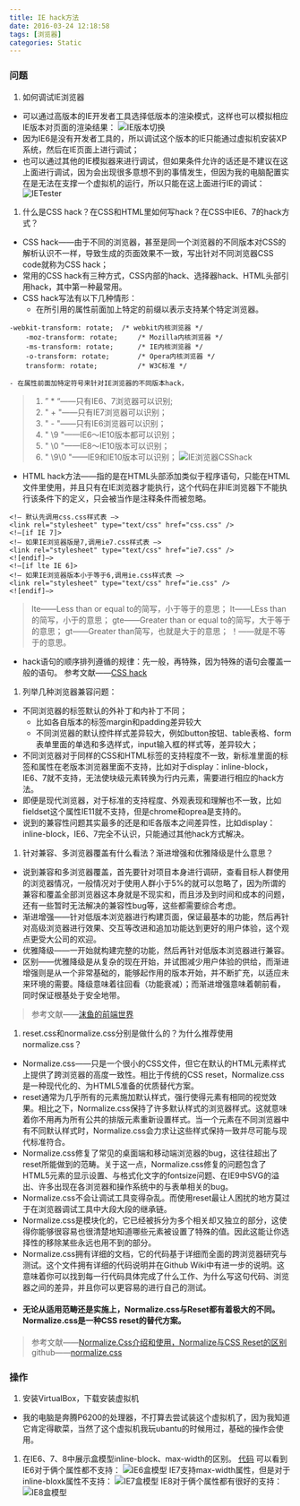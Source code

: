 ```yaml
---
title: IE hack方法
date: 2016-03-24 12:18:58
tags: [浏览器]
categories: Static
---
```

### 问题
1. 如何调试IE浏览器
- 可以通过高版本的IE开发者工具选择低版本的渲染模式，这样也可以模拟相应IE版本对页面的渲染结果：
  <!-- more -->
  ![IE版本切换](http://upload-images.jianshu.io/upload_images/1606281-76f9426f8420578f.png?imageMogr2/auto-orient/strip%7CimageView2/2/w/1240)
- 因为IE6是没有开发者工具的，所以调试这个版本的IE只能通过虚拟机安装XP系统，然后在IE页面上进行调试；
- 也可以通过其他的IE模拟器来进行调试，但如果条件允许的话还是不建议在这上面进行调试，因为会出现很多意想不到的事情发生，但因为我的电脑配置实在是无法在支撑一个虚拟机的运行，所以只能在这上面进行IE的调试：
  ![IETester](http://upload-images.jianshu.io/upload_images/1606281-a51570aad842ef30.png?imageMogr2/auto-orient/strip%7CimageView2/2/w/1240)
1. 什么是CSS hack？在CSS和HTML里如何写hack？在CSS中IE6、7的hack方式？
- CSS hack——由于不同的浏览器，甚至是同一个浏览器的不同版本对CSS的解析认识不一样，导致生成的页面效果不一致，写出针对不同浏览器CSS code就称为CSS hack；
- 常用的CSS hack有三种方式，CSS内部的hack、选择器hack、HTML头部引用hack，其中第一种最常用。
- CSS hack写法有以下几种情形：
  - 在所引用的属性前面加上特定的前缀以表示支持某个特定浏览器。
```
-webkit-transform: rotate;	/* webkit内核浏览器 */
	-moz-transform: rotate;		/* Mozilla内核浏览器 */
	-ms-transform: rotate;		/* IE内核浏览器 */
	-o-transform: rotate;		/* Opera内核浏览器 */
	transform: rotate;			/* W3C标准 */
```
    - 在属性前面加特定符号来针对IE浏览器的不同版本hack，
> 1. ” * “——只有IE6、7浏览器可以识别;
> 2. " + "——只有IE7浏览器可以识别；
> 3. " - "——只有IE6浏览器可以识别；
> 4. " \9 "——IE6～IE10版本都可以识别；
> 5. " \0 "——IE8～IE10版本可以识别；
> 6. " \9\0 "——IE9和IE10版本可以识别；
>    ![IE浏览器CSShack](http://upload-images.jianshu.io/upload_images/1606281-11d2011d704d0d00.png?imageMogr2/auto-orient/strip%7CimageView2/2/w/1240)
- HTML hack方法——指的是在HTML头部添加类似于程序语句，只能在HTML文件里使用，并且只有在IE浏览器才能执行，这个代码在非IE浏览器下不能执行该条件下的定义，只会被当作是注释条件而被忽略。
```
<!– 默认先调用css.css样式表 –>
<link rel="stylesheet" type="text/css" href="css.css" />
<!–[if IE 7]>
<!– 如果IE浏览器版是7,调用ie7.css样式表 –>
<link rel="stylesheet" type="text/css" href="ie7.css" />
<![endif]–>
<!–[if lte IE 6]>
<!– 如果IE浏览器版本小于等于6,调用ie.css样式表 –>
<link rel="stylesheet" type="text/css" href="ie.css" />
<![endif]–>
```
> lte——Less than or equal to的简写，小于等于的意思；
> lt——LEss than的简写，小于的意思；
> gte——Greater than or equal to的简写，大于等于的意思；
> gt——Greater than简写，也就是大于的意思；
> ！——就是不等于的意思。
- hack语句的顺序排列遵循的规律：先一般，再特殊，因为特殊的语句会覆盖一般的语句。
  参考文献——[CSS hack](http://www.cnblogs.com/dolphinX/p/3292630.html#undefined)
1. 列举几种浏览器兼容问题：
- 不同浏览器的标签默认的外补丁和内补丁不同；
  - 比如各自版本的标签margin和padding差异较大
  - 不同浏览器的默认控件样式差异较大，例如button按钮、table表格、form表单里面的单选和多选样式，input输入框的样式等，差异较大；
- 不同浏览器对于同样的CSS和HTML标签的支持程度不一致，新标准里面的标签和属性在老版本浏览器里面不支持，比如对于display：inline-block，IE6、7就不支持，无法使块级元素转换为行内元素，需要进行相应的hack方法。
- 即便是现代浏览器，对于标准的支持程度、外观表现和理解也不一致，比如fieldset这个属性IE11就不支持，但是chrome和oprea是支持的。
- 说到的兼容性问题其实最多的还是和IE各版本之间差异性，比如display：inline-block，IE6、7完全不认识，只能通过其他hack方式解决。
1. 针对兼容、多浏览器覆盖有什么看法？渐进增强和优雅降级是什么意思？
- 说到兼容和多浏览器覆盖，首先要针对项目本身进行调研，查看目标人群使用的浏览器情况，一般情况对于使用人群小于5%的就可以忽略了，因为所谓的兼容和覆盖全部浏览器这本身就是不现实和，而且涉及到时间和成本的问题，还有一些暂时无法解决的兼容性bug等，这些都需要综合考虑。
- 渐进增强——针对低版本浏览器进行构建页面，保证最基本的功能，然后再针对高级浏览器进行效果、交互等改进和追加功能达到更好的用户体验，这个观点更受大公司的欢迎。
- 优雅降级——一开始就构建完整的功能，然后再针对低版本浏览器进行兼容。
- 区别——优雅降级是从复杂的现在开始，并试图减少用户体验的供给，而渐进增强则是从一个非常基础的，能够起作用的版本开始，并不断扩充，以适应未来环境的需要。降级意味着往回看（功能衰减）；而渐进增强意味着朝前看，同时保证根基处于安全地带。
> 参考文献——[沫鱼的前端世界](http://www.cnblogs.com/mofish/p/3822879.html)
1. reset.css和normalize.css分别是做什么的？为什么推荐使用normalize.css？
- Normalize.css——只是一个很小的CSS文件，但它在默认的HTML元素样式上提供了跨浏览器的高度一致性。相比于传统的CSS reset，Normalize.css是一种现代化的、为HTML5准备的优质替代方案。
- reset通常为几乎所有的元素施加默认样式，强行使得元素有相同的视觉效果。相比之下，Normalize.css保持了许多默认样式的浏览器样式。这就意味着你不用再为所有公共的排版元素重新设置样式。当一个元素在不同浏览器中有不同默认样式时，Normalize.css会力求让这些样式保持一致并尽可能与现代标准符合。
- Normalize.css修复了常见的桌面端和移动端浏览器的bug，这往往超出了reset所能做到的范畴。关于这一点，Normalize.css修复的问题包含了HTML5元素的显示设置、与格式化文字的fontsize问题、在IE9中SVG的溢出、许多出现在各浏览器和操作系统中的与表单相关的bug。
- Normalize.css不会让调试工具变得杂乱。而使用reset最让人困扰的地方莫过于在浏览器调试工具中大段大段的继承链。
- Normalize.css是模块化的，它已经被拆分为多个相关却又独立的部分，这使得你能够很容易也很清楚地知道哪些元素被设置了特殊的值。因此这能让你选择性的移除某些永远也用不到的部分。
- Normalize.css拥有详细的文档，它的代码基于详细而全面的跨浏览器研究与测试。这个文件拥有详细的代码说明并在Github Wiki中有进一步的说明。这意味着你可以找到每一行代码具体完成了什么工作、为什么写这句代码、浏览器之间的差异，并且你可以更容易的进行自己的测试。
- #### 无论从适用范畴还是实施上，Normalize.css与Reset都有着极大的不同。Normalize.css是一种CSS reset的替代方案。
> 参考文献——[Normalize.Css介绍和使用，Normalize与CSS Reset的区别](http://www.yxxme.com/1034.html)
> github——[normalize.css](https://github.com/necolas/normalize.css)

### 操作
1. 安装VirtualBox，下载安装虚拟机
- 我的电脑是奔腾P6200的处理器，不打算去尝试装这个虚拟机了，因为我知道它肯定得歇菜，当然了这个虚拟机我玩ubantu的时候用过，基础的操作会使用。
1. 在IE6、7、8中展示盒模型inline-block、max-width的区别。
   [代码](http://s.codepen.io/wmsj100/debug/oxjyeL)
   可以看到IE6对于俩个属性都不支持：
   ![IE6盒模型](http://upload-images.jianshu.io/upload_images/1606281-fccfb0baf15642d5.png?imageMogr2/auto-orient/strip%7CimageView2/2/w/1240)
   IE7支持max-width属性，但是对于inline-bloxk属性不支持：
   ![IE7盒模型](http://upload-images.jianshu.io/upload_images/1606281-1a19d6c79754403c.png?imageMogr2/auto-orient/strip%7CimageView2/2/w/1240)
   IE8对于俩个属性都有很好的支持：
   ![IE8盒模型](http://upload-images.jianshu.io/upload_images/1606281-06d216d8e7cd67ab.png?imageMogr2/auto-orient/strip%7CimageView2/2/w/1240)
